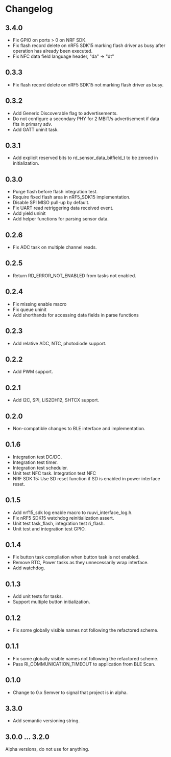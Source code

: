 # Changelog

## 3.4.0
 - Fix GPIO on ports > 0 on NRF SDK. 
 - Fix flash record delete on nRF5 SDK15 marking flash driver as busy after operation has already been executed.
 - Fix NFC data field language header, "da" -> "dt"

## 0.3.3 
 - Fix flash record delete on nRF5 SDK15 not marking flash driver as busy.

## 0.3.2
 - Add Generic Discoverable flag to advertisements. 
 - Do not configure a secondary PHY for 2 MBIT/s advertisement if data fits in primary adv.
 - Add GATT uninit task. 

## 0.3.1
 - Add explicit reserved bits to rd_sensor_data_bitfield_t to be zeroed in initialization.

## 0.3.0
 - Purge flash before flash integration test.
 - Require fixed flash area in nRF5_SDK15 implementation. 
 - Disable SPI MISO pull-up by default.
 - Fix UART read retriggering data received event.
 - Add yield uninit
 - Add helper functions for parsing sensor data.

## 0.2.6
 - Fix ADC task on multiple channel reads.

## 0.2.5
 - Return RD_ERROR_NOT_ENABLED from tasks not enabled.

## 0.2.4
 - Fix missing enable macro
 - Fix queue uninit
 - Add shorthands for accessing data fields in parse functions

## 0.2.3 
 - Add relative ADC, NTC, photodiode support.

## 0.2.2
 - Add PWM support.

## 0.2.1
 - Add I2C, SPI, LIS2DH12, SHTCX support.

## 0.2.0
 - Non-compatible changes to BLE interface and implementation.

## 0.1.6
 - Integration test DC/DC.
 - Integration test timer.
 - Integration test scheduler.
 - Unit test NFC task. Integration test NFC
 - NRF SDK 15: Use SD reset function if SD is enabled in power interface reset.

## 0.1.5
 - Add nrf15_sdk log enable macro to ruuvi_interface_log.h.
 - Fix nRF5 SDK15 watchdog reinitialization assert.
 - Unit test task_flash, integration test ri_flash.
 - Unit test and integration test GPIO.

## 0.1.4
 - Fix button task compilation when button task is not enabled.
 - Remove RTC, Power tasks as they unnecessarily wrap interface.
 - Add watchdog.

## 0.1.3
 - Add unit tests for tasks.
 - Support multiple button initialization.

## 0.1.2
 - Fix some globally visible names not following the refactored scheme.

## 0.1.1
 - Fix some globally visible names not following the refactored scheme.
 - Pass RI_COMMUNICATION_TIMEOUT to application from BLE Scan.

## 0.1.0 
 - Change to 0.x Semver to signal that project is in alpha.

## 3.3.0
 - Add semantic versioning string.

## 3.0.0 ... 3.2.0 
Alpha versions, do not use for anything.